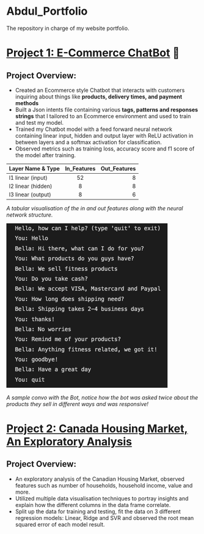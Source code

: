 # Abdul_Portfolio
The repository in charge of my website portfolio.

# [Project 1: E-Commerce ChatBot](https://github.com/akhalifaa/EcommerceChatBot) 🤖
## Project Overview:
* Created an Ecommerce style Chatbot that interacts with customers inquiring about things like **products, delivery times, and payment methods**
* Built a Json intents file containing various **tags, patterns and responses strings** that I tailored to an Ecommerce environment and used to train and test my model.
* Trained my Chatbot model with a feed forward neural network containing linear input, hidden and output layer with ReLU activation in between layers and a softmax activation for classification.
* Observed metrics such as training loss, accuracy score and f1 score of the model after training.

| Layer Name & Type | In_Features | Out_Features |
| :---              |:---:        |          ---:|
| l1 linear (input)         | 52          | 8            |
| l2 linear (hidden) | 8 | 8 | 
| l3 linear (output) | 8       | 6|

*A tabular visualisation of the in and out features along with the neural network structure.*

![](images/Convo.png)

*A sample convo with the Bot, notice how the bot was asked twice about the products they sell in different ways and was responsive!* 

# [Project 2: Canada Housing Market, An Exploratory Analysis](https://github.com/akhalifaa/CanadaHousing)
## Project Overview:
* An exploratory analysis of the Canadian Housing Market, observed features such as number of households, household income, value and more.
* Utilized multiple data visualisation techniques to portray insights and explain how the different columns in the data frame correlate.
* Split up the data for training and testing, fit the data on 3 different regression models: Linear, Ridge and SVR and observed the root mean squared error of each model result.
